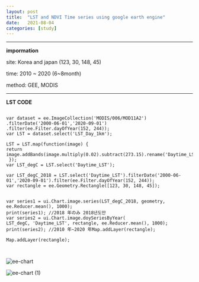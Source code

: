 ```yaml
---
layout: post
title:  "LST and NDVI Time series using google earth engine"
date:   2021-08-04 
categories: [study]
---
```

---
**impormation**

site: Korea and japan (123, 30, 148, 45)

time: 2010 ~ 2020 (6~8month)

method: GEE, MODIS

---

**LST CODE**
```

var dataset = ee.ImageCollection('MODIS/006/MOD11A2')
.filterDate('2000-06-01','2020-09-01') .filter(ee.Filter.dayOfYear(152, 244));
var LST = dataset.select('LST_Day_1km');

LST = LST.map(function(image) {
return image.addBands(image.multiply(0.02).subtract(273.15).rename('Daytime_LST'));
 });
var LST_degC = LST.select('Daytime_LST');

var LST_degC_2018 = LST.select('Daytime_LST').filterDate('2000-06-01','2020-09-01').filter(ee.Filter.dayOfYear(152, 244));
var rectangle = ee.Geometry.Rectangle([123, 30, 148, 45]);


var series1 = ui.Chart.image.series(LST_degC_2018, geometry, ee.Reducer.mean(), 1000);
print(series1); //2018 年のみ 2018년도만
var series2 = ui.Chart.image.doySeriesByYear(
LST_degC, 'Daytime_LST', rectangle, ee.Reducer.mean(), 1000);
print(series2); //2010 年~2020 年Map.addLayer(rectangle);

Map.addLayer(rectangle);



```

![ee-chart](https://user-images.githubusercontent.com/88094893/128096567-1f4b52f5-ca29-4220-a6be-7cf99f7d73eb.png)

![ee-chart (1)](https://user-images.githubusercontent.com/88094893/128096579-07b3c2c7-bb5d-4dc0-bce6-fb59de2aa7d0.png)

